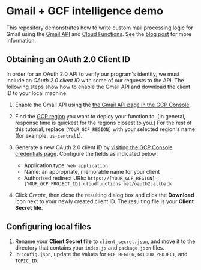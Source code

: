 # Gmail + GCF intelligence demo

This repository demonstrates how to write custom mail processing logic for Gmail using the [Gmail API][gmail] and [Cloud Functions][gcf]. See the [blog post][blog] for more information.

## Obtaining an OAuth 2.0 Client ID

In order for an OAuth 2.0 API to verify our program's identity, we must include
an _OAuth 2.0 client ID_ with some of our requests to the API. The following
steps show how to enable the Gmail API and download the client ID to your local
machine.

1.  Enable the Gmail API using the [the Gmail API page in the GCP Console][console_gmail].
1.  Find the [GCP region][docs_regions] you want to deploy your function to.
    (In general, response time is quickest for the regions closest to you.) For
    the rest of this tutorial, replace `[YOUR_GCF_REGION]` with your selected
    region's name (for example, `us-central1`).
1.  Generate a new OAuth 2.0 client ID by [visiting the GCP Console credentials page][console_credentials].
    Configure the fields as indicated below:

    - Application type: `Web application`
    - Name: an appropriate, memorable name for your client
    - Authorized redirect URIs: `https://[YOUR_GCF_REGION]-[YOUR_GCP_PROJECT_ID].cloudfunctions.net/oauth2callback`

1.  Click _Create_, then close the resulting dialog box and click the
    **Download** icon next to your newly created client ID. The resulting file
    is your **Client Secret file**.

## Configuring local files

1.  Rename your **Client Secret file** to `client_secret.json`, and move it to
    the directory that contains your `index.js` and `package.json` files.
1.  In `config.json`, update the values for `GCF_REGION`, `GCLOUD_PROJECT`,
    and `TOPIC_ID`.

[blog]: https://cloud.google.com/blog/products/application-development/adding-custom-intelligence-to-gmail-with-serverless-on-gcp
[docs_regions]: http://cloud.google.com/functions/docs/locations
[console_gmail]: http://console.cloud.google.com/apis/api/gmail.googleapis.com/overview
[console_credentials]: https://console.cloud.google.com/apis/credentials
[gmail]: https://developers.google.com/gmail/api
[gcf]: https://cloud.google.com/functions
